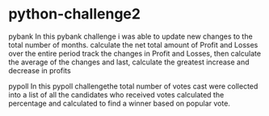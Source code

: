 # python-challenge2

 pybank
In this pybank challenge i was able to update new changes to the total number of months. calculate the net total amount of Profit and Losses over the entire period 
track the changes in Profit and Losses, then calculate the average of the changes and last, calculate the greatest increase and decrease in profits 

pypoll
In this pypoll challengethe total number of votes cast were collected into a list of all the candidates who received votes calculated the percentage 
and calculated to find a winner based on popular vote.

